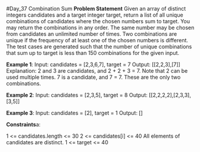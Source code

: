 #Day_37 Combination Sum
**Problem Statement**
Given an array of distinct integers candidates and a target integer target, return a list of all unique combinations of candidates where the chosen numbers sum to target. You may return the combinations in any order.
The same number may be chosen from candidates an unlimited number of times. Two combinations are unique if the frequency of at least one of the chosen numbers is different.
The test cases are generated such that the number of unique combinations that sum up to target is less than 150 combinations for the given input.

 
**Example 1**:
Input: candidates = [2,3,6,7], target = 7
Output: [[2,2,3],[7]]
Explanation:
2 and 3 are candidates, and 2 + 2 + 3 = 7. Note that 2 can be used multiple times.
7 is a candidate, and 7 = 7.
These are the only two combinations.

**Example 2**:
Input: candidates = [2,3,5], target = 8
Output: [[2,2,2,2],[2,3,3],[3,5]]

**Example 3**:
Input: candidates = [2], target = 1
Output: []
 

**Constraints**a:

1 <= candidates.length <= 30
2 <= candidates[i] <= 40
All elements of candidates are distinct.
1 <= target <= 40